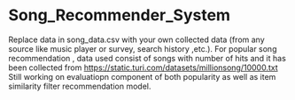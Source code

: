 # Song_Recommender_System
Replace data in song_data.csv with your own collected data (from any source like music player or survey, search history ,etc.).
For popular song recommendation , data used consist of songs with number of hits and it has been collected from https://static.turi.com/datasets/millionsong/10000.txt
Still working on evaluatiopn component of both popularity as well as item similarity filter recommendation model.
